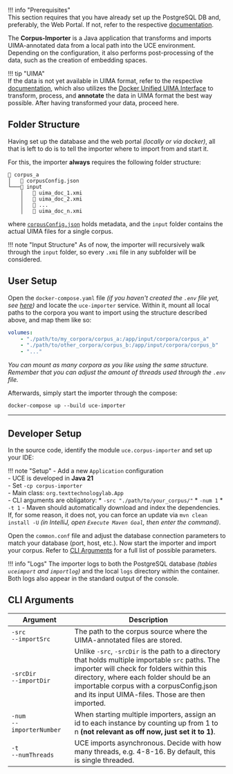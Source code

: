!!! info "Prerequisites"  
    This section requires that you have already set up the PostgreSQL DB and, preferably, the Web Portal. If not, refer to the respective [documentation](#TODO).

The **Corpus-Importer** is a Java application that transforms and imports UIMA-annotated data from a local path into the UCE environment. Depending on the configuration, it also performs post-processing of the data, such as the creation of embedding spaces.

!!! tip "UIMA"  
    If the data is not yet available in UIMA format, refer to the respective [documentation](#TODO), which also utilizes the [Docker Unified UIMA Interface](#TODO) to transform, process, and **annotate** the data in UIMA format the best way possible. After having transformed your data, proceed here.

## Folder Structure

Having set up the database and the web portal *(locally or via docker)*, all that is left to do is to tell the importer where to import from and start it.

For this, the importer **always** requires the following folder structure:

``` title="Required Folder Structure"
📁 corpus_a
│   📄 corpusConfig.json
└───📁 input
    │   📄 uima_doc_1.xmi
    │   📄 uima_doc_2.xmi
    │   📄 ...
    │   📄 uima_doc_n.xmi
```

where [`corpusConfig.json`](#TODO) holds metadata, and the `input` folder contains the actual UIMA files for a single corpus.

!!! note "Input Structure"
     As of now, the importer will recursively walk through the `input` folder, so every `.xmi` file in any subfolder will be considered.

## User Setup

Open the `docker-compose.yaml` file *(if you haven't created the `.env` file yet, see [here](#TODO))* and locate the `uce-importer` service. Within it, mount all local paths to the corpora you want to import using the structure described above, and map them like so: 

```yaml
volumes:
    - "./path/to/my_corpora/corpus_a:/app/input/corpora/corpus_a"
    - "./path/to/other_corpora/corpus_b:/app/input/corpora/corpus_b"
    - "..."
```

*You can mount as many corpora as you like using the same structure. Remember that you can adjust the amount of threads used through the `.env` file.*

Afterwards, simply start the importer through the compose:

```
docker-compose up --build uce-importer
```

<hr/>

## Developer Setup

In the source code, identify the module `uce.corpus-importer` and set up your IDE:

!!! note "Setup"
    - Add a new `Application` configuration  
    - UCE is developed in **Java 21**  
    - Set `-cp corpus-importer`  
    - Main class: `org.texttechnologylab.App`  
    - CLI arguments are obligatory:
        * `-src "./path/to/your_corpus/"`
        * `-num 1`
        * `-t 1`
    - Maven should automatically download and index the dependencies. If, for some reason, it does not, you can force an update via `mvn clean install -U` *(in IntelliJ, open `Execute Maven Goal`, then enter the command)*.

Open the `common.conf` file and adjust the database connection parameters to match your database (port, host, etc.). Now start the importer and import your corpus. Refer to [CLI Arguments](#cli-argumenhts) for a full list of possible parameters.

!!! info "Logs"
    The importer logs to both the PostgreSQL database *(tables `uceimport` and `importlog`)* and the local `logs` directory within the container. Both logs also appear in the standard output of the console.

## CLI Arguments

| <div style="width:130px">Argument</div> | Description |
|---------|-------------|
| `-src` <br/> `--importSrc` | The path to the corpus source where the UIMA-annotated files are stored. |
| `-srcDir` <br/> `--importDir` | Unlike `-src`, `-srcDir` is the path to a directory that holds multiple importable `src` paths. The importer will check for folders within this directory, where each folder should be an importable corpus with a corpusConfig.json and its input UIMA-files. Those are then imported. |
| `-num` <br/> `--importerNumber` | When starting multiple importers, assign an id to each instance by counting up from 1 to n **(not relevant as off now, just set it to 1)**. |
| `-t` <br/> `--numThreads` | UCE imports asynchronous. Decide with how many threads, e.g. 4-8-16. By default, this is single threaded. |
